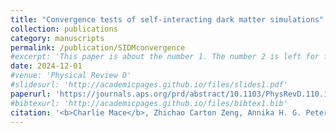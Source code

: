 ```yaml
---
title: "Convergence tests of self-interacting dark matter simulations"
collection: publications
category: manuscripts
permalink: /publication/SIDMconvergence
#excerpt: 'This paper is about the number 1. The number 2 is left for future work.'
date: 2024-12-01
#venue: 'Physical Review D'
#slidesurl: 'http://academicpages.github.io/files/slides1.pdf'
paperurl: 'https://journals.aps.org/prd/abstract/10.1103/PhysRevD.110.123024'
#bibtexurl: 'http://academicpages.github.io/files/bibtex1.bib'
citation: '<b>Charlie Mace</b>, Zhichao Carton Zeng, Annika H. G. Peter, Xiaolong Du, Shengqi Yang, Andrew Benson, and Mark Vogelsberger. (2024). <i>Physical Review D, Volume 110, Issue 12, id.123024, 18 pp</i>.'
---
```


